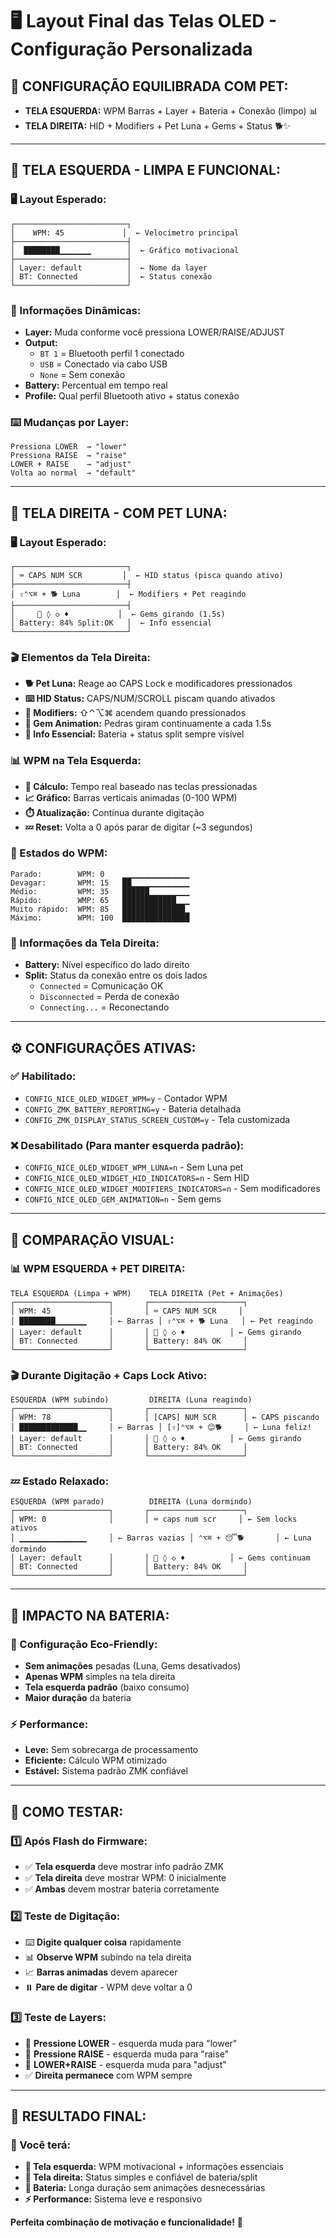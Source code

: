 # 🖥️ Layout Final das Telas OLED - Configuração Personalizada

## 🎯 **CONFIGURAÇÃO EQUILIBRADA COM PET:**
- **TELA ESQUERDA:** WPM Barras + Layer + Bateria + Conexão (limpo) 📊
- **TELA DIREITA:** HID + Modifiers + Pet Luna + Gems + Status 🐕✨

---

## 📱 **TELA ESQUERDA - LIMPA E FUNCIONAL:**

### **🖥️ Layout Esperado:**
```
┌─────────────────────────┐
│    WPM: 45             │  ← Velocímetro principal
├─────────────────────────┤
│  ████████▁▁▁▁▁▁▁        │  ← Gráfico motivacional
├─────────────────────────┤
│ Layer: default          │  ← Nome da layer
│ BT: Connected           │  ← Status conexão
└─────────────────────────┘
```

### **🔄 Informações Dinâmicas:**
- **Layer:** Muda conforme você pressiona LOWER/RAISE/ADJUST
- **Output:** 
  - `BT 1` = Bluetooth perfil 1 conectado
  - `USB` = Conectado via cabo USB
  - `None` = Sem conexão
- **Battery:** Percentual em tempo real
- **Profile:** Qual perfil Bluetooth ativo + status conexão

### **⌨️ Mudanças por Layer:**
```
Pressiona LOWER  → "lower"
Pressiona RAISE  → "raise" 
LOWER + RAISE    → "adjust"
Volta ao normal  → "default"
```

---

## 📱 **TELA DIREITA - COM PET LUNA:**

### **🖥️ Layout Esperado:**
```
┌─────────────────────────┐
│ ⌨️ CAPS NUM SCR         │  ← HID status (pisca quando ativo)
├─────────────────────────┤
│ ⇧⌃⌥⌘ + 🐕 Luna        │  ← Modifiers + Pet reagindo
├─────────────────────────┤
│     💎 ◊ ◇ ♦           │  ← Gems girando (1.5s)
│ Battery: 84% Split:OK   │  ← Info essencial
└─────────────────────────┘
```

### **🎬 Elementos da Tela Direita:**
- **🐕 Pet Luna:** Reage ao CAPS Lock e modificadores pressionados
- **⌨️ HID Status:** CAPS/NUM/SCROLL piscam quando ativados
- **🔧 Modifiers:** ⇧⌃⌥⌘ acendem quando pressionados
- **💎 Gem Animation:** Pedras giram continuamente a cada 1.5s
- **🔋 Info Essencial:** Bateria + status split sempre visível

### **📊 WPM na Tela Esquerda:**
- **📝 Cálculo:** Tempo real baseado nas teclas pressionadas
- **📈 Gráfico:** Barras verticais animadas (0-100 WPM)
- **⏱️ Atualização:** Contínua durante digitação
- **💤 Reset:** Volta a 0 após parar de digitar (~3 segundos)

### **🔄 Estados do WPM:**
```
Parado:        WPM: 0    ▁▁▁▁▁▁▁▁▁▁▁▁▁▁▁
Devagar:       WPM: 15   ██▁▁▁▁▁▁▁▁▁▁▁▁▁
Médio:         WPM: 35   ██████▁▁▁▁▁▁▁▁▁
Rápido:        WMP: 65   ████████████▁▁▁
Muito rápido:  WPM: 85   ██████████████▁
Máximo:        WPM: 100  ███████████████
```

### **🔋 Informações da Tela Direita:**
- **Battery:** Nível específico do lado direito
- **Split:** Status da conexão entre os dois lados
  - `Connected` = Comunicação OK
  - `Disconnected` = Perda de conexão
  - `Connecting...` = Reconectando

---

## ⚙️ **CONFIGURAÇÕES ATIVAS:**

### **✅ Habilitado:**
- `CONFIG_NICE_OLED_WIDGET_WPM=y` - Contador WPM
- `CONFIG_ZMK_BATTERY_REPORTING=y` - Bateria detalhada
- `CONFIG_ZMK_DISPLAY_STATUS_SCREEN_CUSTOM=y` - Tela customizada

### **❌ Desabilitado (Para manter esquerda padrão):**
- `CONFIG_NICE_OLED_WIDGET_WPM_LUNA=n` - Sem Luna pet
- `CONFIG_NICE_OLED_WIDGET_HID_INDICATORS=n` - Sem HID
- `CONFIG_NICE_OLED_WIDGET_MODIFIERS_INDICATORS=n` - Sem modificadores
- `CONFIG_NICE_OLED_GEM_ANIMATION=n` - Sem gems

---

## 🎯 **COMPARAÇÃO VISUAL:**

### **📊 WPM ESQUERDA + PET DIREITA:**
```
TELA ESQUERDA (Limpa + WPM)    TELA DIREITA (Pet + Animações)
┌─────────────────────┐       ┌─────────────────────┐
│ WPM: 45             │       │ ⌨️ CAPS NUM SCR     │
│ ████████▁▁▁▁▁▁▁     │ ← Barras │ ⇧⌃⌥⌘ + 🐕 Luna   │ ← Pet reagindo
│ Layer: default      │       │ 💎 ◊ ◇ ♦          │ ← Gems girando
│ BT: Connected       │       │ Battery: 84% OK     │
└─────────────────────┘       └─────────────────────┘
```

### **🎬 Durante Digitação + Caps Lock Ativo:**
```
ESQUERDA (WPM subindo)         DIREITA (Luna reagindo)
┌─────────────────────┐       ┌─────────────────────┐
│ WPM: 78             │       │ [CAPS] NUM SCR      │ ← CAPS piscando
│ █████████████▁▁     │ ← Barras │ [⇧]⌃⌥⌘ + 😊🐕     │ ← Luna feliz!
│ Layer: default      │       │ 💎 ◊ ◇ ♦          │ ← Gems girando
│ BT: Connected       │       │ Battery: 84% OK     │
└─────────────────────┘       └─────────────────────┘
```

### **💤 Estado Relaxado:**
```
ESQUERDA (WPM parado)          DIREITA (Luna dormindo)
┌─────────────────────┐       ┌─────────────────────┐
│ WPM: 0              │       │ ⌨️ caps num scr     │ ← Sem locks ativos
│ ▁▁▁▁▁▁▁▁▁▁▁▁▁▁▁     │ ← Barras vazias │ ⌃⌥⌘ + 😴🐕       │ ← Luna dormindo
│ Layer: default      │       │ 💎 ◊ ◇ ♦          │ ← Gems continuam
│ BT: Connected       │       │ Battery: 84% OK     │
└─────────────────────┘       └─────────────────────┘
```

---

## 🔋 **IMPACTO NA BATERIA:**

### **💚 Configuração Eco-Friendly:**
- **Sem animações** pesadas (Luna, Gems desativados)
- **Apenas WPM** simples na tela direita
- **Tela esquerda padrão** (baixo consumo)
- **Maior duração** da bateria

### **⚡ Performance:**
- **Leve:** Sem sobrecarga de processamento
- **Eficiente:** Cálculo WPM otimizado
- **Estável:** Sistema padrão ZMK confiável

---

## 🧪 **COMO TESTAR:**

### **1️⃣ Após Flash do Firmware:**
- ✅ **Tela esquerda** deve mostrar info padrão ZMK
- ✅ **Tela direita** deve mostrar WPM: 0 inicialmente
- ✅ **Ambas** devem mostrar bateria corretamente

### **2️⃣ Teste de Digitação:**
- ⌨️ **Digite qualquer coisa** rapidamente
- 📊 **Observe WPM** subindo na tela direita
- 📈 **Barras animadas** devem aparecer
- ⏸️ **Pare de digitar** - WPM deve voltar a 0

### **3️⃣ Teste de Layers:**
- 🔄 **Pressione LOWER** - esquerda muda para "lower"
- 🔄 **Pressione RAISE** - esquerda muda para "raise" 
- 🔄 **LOWER+RAISE** - esquerda muda para "adjust"
- ✅ **Direita permanece** com WPM sempre

---

## 🎊 **RESULTADO FINAL:**

### **🎯 Você terá:**
- **📱 Tela esquerda:** WPM motivacional + informações essenciais
- **📱 Tela direita:** Status simples e confiável de bateria/split  
- **🔋 Bateria:** Longa duração sem animações desnecessárias
- **⚡ Performance:** Sistema leve e responsivo

**Perfeita combinação de motivação e funcionalidade!** 🚀
